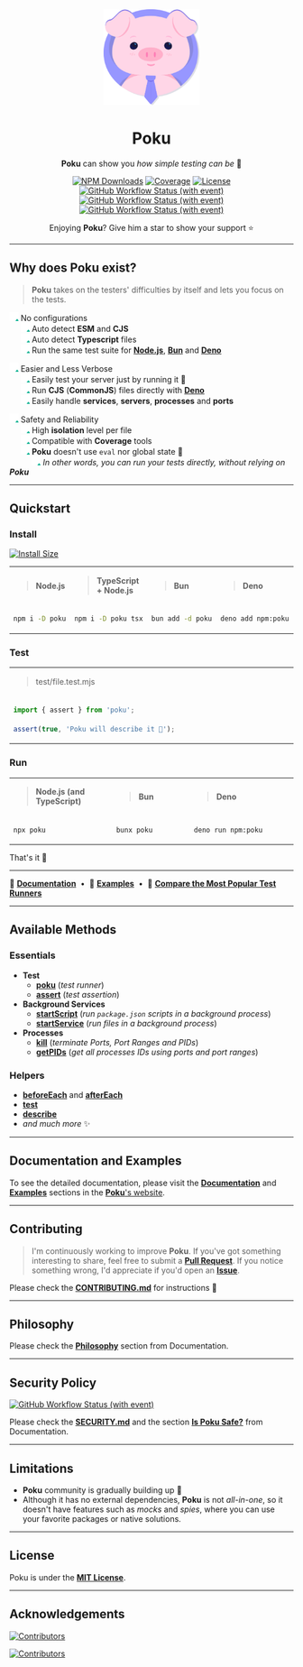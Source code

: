 [node-version-url]: https://github.com/nodejs/node
[bun-version-url]: https://github.com/oven-sh/bun
[deno-version-url]: https://github.com/denoland/deno
[typescript-url]: https://github.com/microsoft/TypeScript
[ci-linux-url]: https://github.com/wellwelwel/poku/actions/workflows/ci_coverage-linux.yml?query=branch%3Amain
[ci-linux-image]: https://img.shields.io/github/actions/workflow/status/wellwelwel/poku/ci_coverage-linux.yml?event=push&style=flat-square&label=&branch=main&logo=ubuntu&logoColor=white
[ci-osx-url]: https://github.com/wellwelwel/poku/actions/workflows/ci_coverage-osx.yml?query=branch%3Amain
[ci-osx-image]: https://img.shields.io/github/actions/workflow/status/wellwelwel/poku/ci_coverage-osx.yml?event=push&style=flat-square&label=&branch=main&logo=apple&logoColor=white
[ci-windows-url]: https://github.com/wellwelwel/poku/actions/workflows/ci_coverage-windows.yml?query=branch%3Amain
[ci-windows-image]: https://img.shields.io/github/actions/workflow/status/wellwelwel/poku/ci_coverage-windows.yml?event=push&style=flat-square&label=&branch=main&logo=windows&logoColor=white
[ql-url]: https://github.com/wellwelwel/poku/actions/workflows/ci_codeql.yml?query=branch%3Amain
[ql-image]: https://img.shields.io/github/actions/workflow/status/wellwelwel/poku/ci_codeql.yml?event=push&style=flat-square&label=&branch=main&logo=github&logoColor=white
[coverage-image]: https://img.shields.io/codecov/c/github/wellwelwel/poku?style=flat-square&label=Coverage
[coverage-url]: https://app.codecov.io/github/wellwelwel/poku
[downloads-image]: https://img.shields.io/npm/dt/poku.svg?style=flat-square&label=Downloads&logo=npm&logoColor=white&color=1e90ff
[downloads-url]: https://www.npmjs.com/package/poku
[license-url]: https://github.com/wellwelwel/poku/blob/main/LICENSE
[license-image]: https://img.shields.io/npm/l/poku.svg?maxAge=2592000&color=9c88ff&style=flat-square&label=License

<div align="center">
<img width="170" height="170" alt="Logo" src="https://raw.githubusercontent.com/wellwelwel/poku/main/.github/assets/readme/poku.svg">

# Poku

**Poku** can show you _how simple testing can be_ 🌱

[![NPM Downloads][downloads-image]][downloads-url]
[![Coverage][coverage-image]][coverage-url]
[![License][license-image]][license-url]<br />
[![GitHub Workflow Status (with event)][ci-linux-image]][ci-linux-url]
[![GitHub Workflow Status (with event)][ci-osx-image]][ci-osx-url]
[![GitHub Workflow Status (with event)][ci-windows-image]][ci-windows-url]

Enjoying **Poku**? Give him a star to show your support ⭐️

</div>

---

## Why does Poku exist?

> **Poku** takes on the testers' difficulties by itself and lets you focus on the tests.

<img width="16" height="16" alt="check" src="https://raw.githubusercontent.com/wellwelwel/poku/main/.github/assets/readme/check.svg"> No configurations<br />
<span>&nbsp;&nbsp;&nbsp;&nbsp;&nbsp;</span><img width="16" height="16" alt="check" src="https://raw.githubusercontent.com/wellwelwel/poku/main/.github/assets/readme/check.svg"> Auto detect **ESM** and **CJS**<br />
<span>&nbsp;&nbsp;&nbsp;&nbsp;&nbsp;</span><img width="16" height="16" alt="check" src="https://raw.githubusercontent.com/wellwelwel/poku/main/.github/assets/readme/check.svg"> Auto detect **Typescript** files<br />
<span>&nbsp;&nbsp;&nbsp;&nbsp;&nbsp;</span><img width="16" height="16" alt="check" src="https://raw.githubusercontent.com/wellwelwel/poku/main/.github/assets/readme/check.svg"> Run the same test suite for [**Node.js**][node-version-url], [**Bun**][bun-version-url] and [**Deno**][deno-version-url]<br />

<img width="16" height="16" alt="check" src="https://raw.githubusercontent.com/wellwelwel/poku/main/.github/assets/readme/check.svg"> Easier and Less Verbose<br />
<span>&nbsp;&nbsp;&nbsp;&nbsp;&nbsp;</span><img width="16" height="16" alt="check" src="https://raw.githubusercontent.com/wellwelwel/poku/main/.github/assets/readme/check.svg"> Easily test your server just by running it 🚀<br />
<span>&nbsp;&nbsp;&nbsp;&nbsp;&nbsp;</span><img width="16" height="16" alt="check" src="https://raw.githubusercontent.com/wellwelwel/poku/main/.github/assets/readme/check.svg"> Run **CJS** (**CommonJS**) files directly with [**Deno**][deno-version-url]<br />
<span>&nbsp;&nbsp;&nbsp;&nbsp;&nbsp;</span><img width="16" height="16" alt="check" src="https://raw.githubusercontent.com/wellwelwel/poku/main/.github/assets/readme/check.svg"> Easily handle **services**, **servers**, **processes** and **ports**<br />

<img width="16" height="16" alt="check" src="https://raw.githubusercontent.com/wellwelwel/poku/main/.github/assets/readme/check.svg"> Safety and Reliability<br />
<span>&nbsp;&nbsp;&nbsp;&nbsp;&nbsp;</span><img width="16" height="16" alt="check" src="https://raw.githubusercontent.com/wellwelwel/poku/main/.github/assets/readme/check.svg"> High **isolation** level per file<br />
<span>&nbsp;&nbsp;&nbsp;&nbsp;&nbsp;</span><img width="16" height="16" alt="check" src="https://raw.githubusercontent.com/wellwelwel/poku/main/.github/assets/readme/check.svg"> Compatible with **Coverage** tools<br />
<span>&nbsp;&nbsp;&nbsp;&nbsp;&nbsp;</span><img width="16" height="16" alt="check" src="https://raw.githubusercontent.com/wellwelwel/poku/main/.github/assets/readme/check.svg"> **Poku** doesn't use `eval` nor global state 🔐<br />
<span>&nbsp;&nbsp;&nbsp;&nbsp;&nbsp;</span><span>&nbsp;&nbsp;&nbsp;&nbsp;&nbsp;</span><img width="16" height="16" alt="check" src="https://raw.githubusercontent.com/wellwelwel/poku/main/.github/assets/readme/check.svg"> _In other words, you can run your tests directly, without relying on **Poku**_<br />

---

## Quickstart

### Install

[![Install Size](https://packagephobia.com/badge?p=poku)](https://packagephobia.com/result?p=poku)

<table>
<tr>
<td><blockquote><b>Node.js</b</blockquote></td>
<td><blockquote><b>TypeScript + Node.js</b</blockquote></td>
<td><blockquote><b>Bun</b</blockquote></td>
<td><blockquote><b>Deno</b</blockquote></td>
</tr>
<tr>
<td width="400">

```bash
npm i -D poku
```

</td>
<td width="400">

```bash
npm i -D poku tsx
```

</td>
<td width="400">

```bash
bun add -d poku
```

</td>
<td width="400">

```bash
deno add npm:poku
```

</td>
</tr>
</table>

### Test

<table>
<tr>
<td>
<blockquote>test/file.test.mjs</blockquote>
</td>
</tr>
<tr>
<td width="1200">

```ts
import { assert } from 'poku';

assert(true, 'Poku will describe it 🐷');
```

</td>
</tr>
</table>

### Run

<table>
<tr>
<td><blockquote><b>Node.js (and TypeScript)</b</blockquote></td>
<td><blockquote><b>Bun</b</blockquote></td>
<td><blockquote><b>Deno</b</blockquote></td>
</tr>
<tr>
<td width="400">

```bash
npx poku
```

</td>
<td width="400">

```bash
bunx poku
```

</td>
<td width="400">

```bash
deno run npm:poku
```

</td>
</tr>
</table>

That's it 🎉

---

🐷 [**Documentation**](https://poku.io)<span>&nbsp;&nbsp;•&nbsp;&nbsp;</span>🧪 [**Examples**](https://poku.io/docs/category/examples)<span>&nbsp;&nbsp;•&nbsp;&nbsp;</span>🔬 [**Compare the Most Popular Test Runners**](https://poku.io/docs/comparing)

---

## Available Methods

### Essentials

- **Test**
  - [**poku**](https://poku.io/docs/category/poku) (_test runner_)
  - [**assert**](https://poku.io/docs/documentation/assert) (_test assertion_)
- **Background Services**
  - [**startScript**](https://poku.io/docs/documentation/startScript) (_run `package.json` scripts in a background process_)
  - [**startService**](https://poku.io/docs/documentation/startService) (_run files in a background process_)
- **Processes**
  - [**kill**](https://poku.io/docs/documentation/processes/kill) (_terminate Ports, Port Ranges and PIDs_)
  - [**getPIDs**](https://poku.io/docs/documentation/processes/get-pids) (_get all processes IDs using ports and port ranges_)

### Helpers

- [**beforeEach**](https://poku.io/docs/category/beforeeach-and-aftereach) and [**afterEach**](https://poku.io/docs/category/beforeeach-and-aftereach)
- [**test**](https://poku.io/docs/documentation/helpers/test)
- [**describe**](https://poku.io/docs/documentation/helpers/describe)
- _and much more_ ✨

---

## Documentation and Examples

To see the detailed documentation, please visit the [**Documentation**](https://poku.io/docs/category/documentation) and [**Examples**](https://poku.io/docs/category/examples) sections in the [**Poku**'s website](https://poku.io).

---

## Contributing

> I'm continuously working to improve **Poku**. If you've got something interesting to share, feel free to submit a [**Pull Request**](https://github.com/wellwelwel/poku/compare). If you notice something wrong, I'd appreciate if you'd open an [**Issue**](https://github.com/wellwelwel/poku/issues/new).

Please check the [**CONTRIBUTING.md**](./CONTRIBUTING.md) for instructions 🚀

---

## Philosophy

Please check the [**Philosophy**](https://poku.io/docs/philosophy) section from Documentation.

---

## Security Policy

[![GitHub Workflow Status (with event)][ql-image]][ql-url]

Please check the [**SECURITY.md**](./SECURITY.md) and the section [**Is Poku Safe?**](https://poku.io/docs/security) from Documentation.

---

## Limitations

- **Poku** community is gradually building up 🤝
- Although it has no external dependencies, **Poku** is not _all-in-one_, so it doesn't have features such as _mocks_ and _spies_, where you can use your favorite packages or native solutions.

---

## License

Poku is under the [**MIT License**](./LICENSE).

---

## Acknowledgements

[![Contributors](https://img.shields.io/github/contributors/wellwelwel/poku?style=flat-square)](https://github.com/wellwelwel/poku/graphs/contributors)

[![Contributors](https://opencollective.com/poku/contributors.svg?width=890&button=false)](https://github.com/wellwelwel/poku/graphs/contributors)
